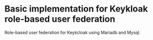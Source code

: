 # Basic implementation for Keykloak role-based user federation
Role-based user federation for Keykcloak using Mariadb and Mysql.
